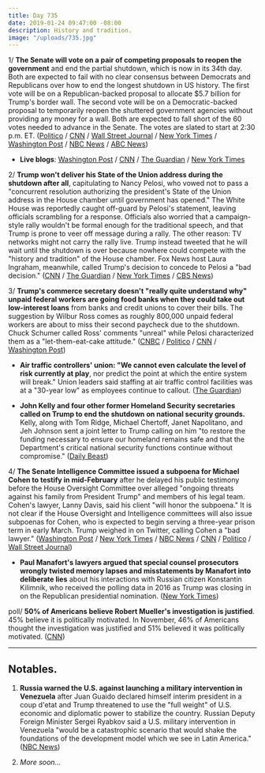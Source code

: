 ```yaml
---
title: Day 735
date: 2019-01-24 09:47:00 -08:00
description: History and tradition.
image: "/uploads/735.jpg"
---
```


1/ **The Senate will vote on a pair of competing proposals to reopen the government** and end the partial shutdown, which is now in its 34th day. Both are expected to fail with no clear consensus between Democrats and Republicans over how to end the longest shutdown in US history. The first vote will be on a Republican-backed proposal to allocate $5.7 billion for Trump's border wall. The second vote will be on a Democratic-backed proposal to temporarily reopen the shuttered government agencies without providing any money for a wall. Both are expected to fall short of the 60 votes needed to advance in the Senate. The votes are slated to start at 2:30 p.m. ET. ([Politico](https://www.politico.com/story/2019/01/23/senate-government-funding-votes-fail-1121640) / [CNN](https://www.cnn.com/2019/01/24/politics/senate-votes-shutdown-congress/index.html) / [Wall Street Journal](https://www.wsj.com/articles/senate-prepares-votes-on-measures-to-end-shutdown-11548339694) / [New York Times](https://www.nytimes.com/2019/01/24/us/politics/government-shutdown-senate-vote.html)  / [Washington Post](https://www.washingtonpost.com/politics/senators-hope-defeat-of-dueling-plans-produces-a-solution-to-shutdown/2019/01/23/fe01a04c-1f40-11e9-8b59-0a28f2191131_story.html) / [NBC News](https://www.nbcnews.com/politics/congress/senate-vote-thursday-competing-bills-end-shutdown-n962191) / [ABC News](https://abcnews.go.com/Politics/day-34-senate-vote-competing-shutdown-bills-expected/story?id=60592616))

* **Live blogs**: [Washington Post](https://www.washingtonpost.com/powerpost/shutdown-showdown-senate-prepares-to-vote-on-competing-bills-after-trump-agrees-to-postpone-state-of-the-union-speech/2019/01/24/7b65e314-1fc7-11e9-9145-3f74070bbdb9_story.html) / [CNN](https://www.cnn.com/politics/live-news/government-shutdown-month-2019/index.html) / [The Guardian](https://www.theguardian.com/us-news/live/2019/jan/24/donald-trump-latest-news-today-live-government-shutdown-senate-vote) / [New York Times](https://www.nytimes.com/interactive/2019/01/24/us/politics/government-shutdown-live-vote.html)

2/ **Trump won't deliver his State of the Union address during the shutdown after all**, capitulating to Nancy Pelosi, who vowed not to pass a "concurrent resolution authorizing the president's State of the Union address in the House chamber until government has opened." The White House was reportedly caught off-guard by Pelosi's statement, leaving officials scrambling for a response. Officials also worried that a campaign-style rally wouldn't be formal enough for the traditional speech, and that Trump is prone to veer off message during a rally. The other reason: TV networks might not carry the rally live. Trump instead tweeted that he will wait until the shutdown is over because nowhere could compete with the "history and tradition" of the House chamber. Fox News host Laura Ingraham, meanwhile, called Trump's decision to concede to Pelosi a "bad decision." ([CNN](https://www.cnn.com/2019/01/23/politics/white-house-state-of-the-union-off-guard/index.html) / [The Guardian](https://www.theguardian.com/us-news/2019/jan/23/trump-pelosi-shutdown-news-latest-statue-of-the-union-address-blocked) / [New York Times](https://www.nytimes.com/2019/01/23/us/politics/government-shutdown-democrats-deal-trump.html) / [CBS News](https://www.cbsnews.com/news/state-of-the-union-address-2019-trump-agrees-to-postpone/))

3/ **Trump's commerce secretary doesn't "really quite understand why" unpaid federal workers are going food banks when they could take out low-interest loans** from banks and credit unions to cover their bills. The suggestion by Wilbur Ross comes as roughly 800,000 unpaid federal workers are about to miss their second paycheck due to the shutdown. Chuck Schumer called Ross' comments "unreal" while Pelosi characterized them as a "let-them-eat-cake attitude." ([CNBC](https://www.cnbc.com/2019/01/24/commerce-secretary-ross-says-unpaid-federal-workers-should-just-get-a-loan.html) / [Politico](https://www.politico.com/story/2019/01/24/ross-government-shutdown-food-banks-1122842) / [CNN](https://www.cnn.com/2019/01/24/business/wilbur-ross-loans-food-assistance-government-shutdown/index.html) / [Washington Post](https://www.washingtonpost.com/business/economy/commerce-secretary-doesnt-understand-why-unpaid-federal-workers-use-food-banks/2019/01/24/866d3100-1fe4-11e9-8e21-59a09ff1e2a1_story.html))

* **Air traffic controllers' union: "We cannot even calculate the level of risk currently at play**, nor predict the point at which the entire system will break." Union leaders said staffing at air traffic control facilities was at a "30-year low" as employees continue to callout. ([The Guardian](https://www.theguardian.com/us-news/2019/jan/23/air-traffic-controllers-government-shutdown-warning))

* **John Kelly and four other former Homeland Security secretaries called on Trump to end the shutdown on national security grounds.** Kelly, along with Tom Ridge, Michael Chertoff, Janet Napolitano, and Jeh Johnson sent a joint letter to Trump calling on him "to restore the funding necessary to ensure our homeland remains safe and that the Department's critical national security functions continue without compromise." ([Daily Beast](https://www.thedailybeast.com/ex-trump-chief-of-staff-john-kelly-calls-on-president-to-end-shutdown))

4/ **The Senate Intelligence Committee issued a subpoena for Michael Cohen to testify in mid-February** after he delayed his public testimony before the House Oversight Committee over alleged "ongoing threats against his family from President Trump" and members of his legal team. Cohen's lawyer, Lanny Davis, said his client "will honor the subpoena." It is not clear if the House Oversight and Intelligence committees will also issue subpoenas for Cohen, who is expected to begin serving a three-year prison term in early March. Trump weighed in on Twitter, calling Cohen a "bad lawyer." ([Washington Post](https://www.washingtonpost.com/powerpost/ex-trump-fixer-michael-cohen-subpoenaed-by-senate-committee-lawyer-says/2019/01/24/a89c1b42-1ff8-11e9-8e21-59a09ff1e2a1_story.html) / [New York Times](https://www.nytimes.com/2019/01/24/us/politics/michael-cohen-subpoena.html) / [NBC News](https://www.nbcnews.com/politics/congress/michael-cohen-subpoenaed-senate-intelligence-committee-n962311) / [CNN](https://www.cnn.com/2019/01/24/politics/michael-cohen-subpoenaed-senate-intelligence-committee/index.html) / [Politico](https://www.politico.com/story/2019/01/24/michael-cohen-subpoena-testimony-1124009) / [Wall Street Journal](https://www.wsj.com/articles/michael-cohen-to-testify-before-senate-intelligence-committee-11548349019?mod=hp_lead_pos4))

* **Paul Manafort's lawyers argued that special counsel prosecutors wrongly twisted memory lapses and misstatements by Manafort into deliberate lies** about his interactions with Russian citizen Konstantin Kilimnik, who received the polling data in 2016 as Trump was closing in on the Republican presidential nomination. ([New York Times](https://www.nytimes.com/2019/01/23/us/politics/paul-manafort-mueller-investigation.html))

poll/ **50% of Americans believe Robert Mueller's investigation is justified**. 45% believe it is politically motivated. In November, 46% of Americans thought the investigation was justified and 51% believed it was politically motivated. ([CNN](https://www.cnn.com/2019/01/24/politics/mueller-investigation-cbs-poll/index.html))

---

## Notables.

1. **Russia warned the U.S. against launching a military intervention in Venezuela** after Juan Guaido declared himself interim president in a coup d'etat and Trump threatened to use the "full weight" of U.S. economic and diplomatic power to stabilize the country. Russian Deputy Foreign Minister Sergei Ryabkov said a U.S. military intervention in Venezuela "would be a catastrophic scenario that would shake the foundations of the development model which we see in Latin America." ([NBC News](https://www.nbcnews.com/news/world/russia-warns-u-s-against-military-intervention-venezuela-n962091))

2. *More soon...*
